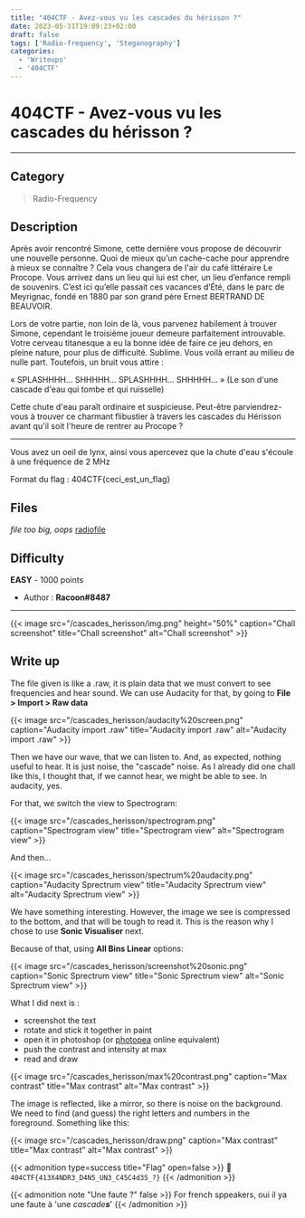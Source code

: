 ```yaml
---
title: "404CTF - Avez-vous vu les cascades du hérisson ?"
date: 2023-05-31T19:09:23+02:00
draft: false
tags: ['Radio-frequency', 'Steganography']
categories:
  - 'Writeups'
  - '404CTF'
---
```


# 404CTF - Avez-vous vu les cascades du hérisson ?
---

## Category

> Radio-Frequency

## Description

Après avoir rencontré Simone, cette dernière vous propose de découvrir une nouvelle personne. Quoi de mieux qu’un cache-cache pour apprendre à mieux se connaître ? Cela vous changera de l'air du café littéraire Le Procope.
Vous arrivez dans un lieu qui lui est cher, un lieu d’enfance rempli de souvenirs. C’est ici qu’elle passait ces vacances d’Été, dans le parc de Meyrignac, fondé en 1880 par son grand père Ernest BERTRAND DE BEAUVOIR.

Lors de votre partie, non loin de là, vous parvenez habilement à trouver Simone, cependant le troisième joueur demeure parfaitement introuvable. Votre cerveau titanesque a eu la bonne idée de faire ce jeu dehors, en pleine nature, pour plus de difficulté. Sublime. Vous voilà errant au milieu de nulle part. Toutefois, un bruit vous attire :

« SPLASHHHH... SHHHHH... SPLASHHHH... SHHHHH... » (Le son d'une cascade d'eau qui tombe et qui ruisselle)

Cette chute d'eau paraît ordinaire et suspicieuse. Peut-être parviendrez-vous à trouver ce charmant flibustier à travers les cascades du Hérisson avant qu'il soit l'heure de rentrer au Procope ?

---

Vous avez un oeil de lynx, ainsi vous apercevez que la chute d'eau s'écoule à une fréquence de 2 MHz

Format du flag : 404CTF{ceci_est_un_flag}

## Files

*file too big, oops*
[radiofile](/cascades_herisson/Herisson)

## Difficulty

**EASY** - 1000 points

- Author : **Racoon#8487**
---

{{< image src="/cascades_herisson/img.png" height="50%" caption="Chall screenshot" title="Chall screenshot" alt="Chall screenshot" >}}

## Write up

The file given is like a .raw, it is plain data that we must convert to see frequencies and hear sound.
We can use Audacity for that, by going to **File > Import > Raw data**

{{< image src="/cascades_herisson/audacity%20screen.png" caption="Audacity import .raw" title="Audacity import .raw" alt="Audacity import .raw" >}}

Then we have our wave, that we can listen to.
And, as expected, nothing useful to hear. It is just noise, the "cascade" noise.
As I already did one chall like this, I thought that, if we cannot hear, we might be able to see. In audacity, yes.

For that, we switch the view to Spectrogram: 

{{< image src="/cascades_herisson/spectrogram.png" caption="Spectrogram view" title="Spectrogram view" alt="Spectrogram view" >}}

And then...

{{< image src="/cascades_herisson/spectrum%20audacity.png" caption="Audacity Sprectrum view" title="Audacity Sprectrum view" alt="Audacity Sprectrum view" >}}

We have something interesting. However, the image we see is compressed to the bottom, and that will be tough to read it.
This is the reason why I chose to use **Sonic Visualiser** next.

Because of that, using **All Bins Linear** options:

{{< image src="/cascades_herisson/screenshot%20sonic.png" caption="Sonic Sprectrum view" title="Sonic Sprectrum view" alt="Sonic Sprectrum view" >}}
 
What I did next is :
- screenshot the text
- rotate and stick it together in paint
- open it in photoshop (or [photopea](https://www.photopea.com/) online equivalent)
- push the contrast and intensity at max
- read and draw

{{< image src="/cascades_herisson/max%20contrast.png" caption="Max contrast" title="Max contrast" alt="Max contrast" >}}

The image is reflected, like a mirror, so there is noise on the background. We need to find (and guess) the right letters and numbers in the foreground.
Something like this:

{{< image src="/cascades_herisson/draw.png" caption="Max contrast" title="Max contrast" alt="Max contrast" >}}

{{< admonition type=success title="Flag" open=false >}}
:triangular_flag_on_post: `404CTF{413X4NDR3_D4N5_UN3_C45C4d35_?}`
{{< /admonition >}}

{{< admonition note "Une faute ?" false >}}
For french sppeakers, oui il ya une faute à 'une *cascade**s***'
{{< /admonition >}}
